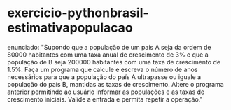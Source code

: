 # exercicio-pythonbrasil-estimativapopulacao
 enunciado: "Supondo que a população de um país A seja da ordem de 80000 habitantes com uma taxa anual de crescimento de 3% e que a população de B seja 200000 habitantes com uma taxa de crescimento de 1.5%. Faça um programa que calcule e escreva o número de anos necessários para que a população do país A ultrapasse ou iguale a população do país B, mantidas as taxas de crescimento. Altere o programa anterior permitindo ao usuário informar as populações e as taxas de crescimento iniciais. Valide a entrada e permita repetir a operação."
